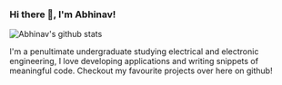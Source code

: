 ### Hi there 👋, I'm Abhinav!

![Abhinav's github stats](https://github-readme-stats.vercel.app/api?username=abhinav112&count_private=true&show_icons=true&theme=dark)

I'm a penultimate undergraduate studying electrical and electronic engineering, I love developing applications and writing snippets of meaningful code. Checkout my favourite projects over here on github!

